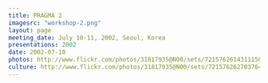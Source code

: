 ```yaml
---
title: PRAGMA 2
imagesrc: "workshop-2.png"
layout: page
meeting_date: July 10-11, 2002, Seoul, Korea
presentations: 2002
date: 2002-07-10
photos: http://www.flickr.com/photos/31817935@N00/sets/72157626143111505/
culture: http://www.flickr.com/photos/31817935@N00/sets/72157626270376416/
---
```


